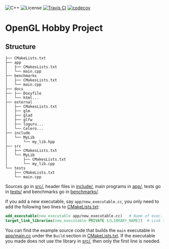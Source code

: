 ![C++](https://camo.githubusercontent.com/c59efb57803dde7f352f4932a468a7f39fa2fb5f/68747470733a2f2f696d672e736869656c64732e696f2f62616467652f632532422532422d31312f31342f31372f32302d626c75652e737667)
![License](https://camo.githubusercontent.com/890acbdcb87868b382af9a4b1fac507b9659d9bf/68747470733a2f2f696d672e736869656c64732e696f2f62616467652f6c6963656e73652d4d49542d626c75652e737667)
[![Travis CI](https://travis-ci.org/RobWalt/CppOpenGL.svg?branch=master)](https://travis-ci.org/github/RobWalt/CppOpenGL)
[![codecov](https://codecov.io/gh/RobWalt/CppOpenGL/branch/master/graph/badge.svg)](https://codecov.io/gh/RobWalt/CppOpenGL)

# OpenGL Hobby Project

## Structure
``` text
├── CMakeLists.txt
├── app
│   ├── CMakesLists.txt
│   └── main.cpp
├── benchmarks
│   ├── CMakesLists.txt
│   └── main.cpp
├── docs
├── ├── Doxyfile
│   └── html...
├── external
│   ├── CMakesLists.txt
│   ├── glm
│   ├── glad
│   ├── glfw
│   ├── loguru...
│   └── Celero...
├── include
│   └── MyLib
│       └── my_lib.hpp
├── src
│   ├── CMakesLists.txt
│   └── MyLib
│       ├── CMakesLists.txt
│       └── my_lib.cpp
└── tests
    ├── CMakeLists.txt
    └── main.cpp
```

Sources go in [src/](src/), header files in [include/](include/), main programs in [app/](app),
tests go in [tests/](tests/) and benchmarks go in [benchmarks/](benchmarks/).

If you add a new executable, say `app/new_executable.cc`, you only need to add the following two lines to [CMakeLists.txt](CMakeLists.txt): 

``` cmake
add_executable(new_executable app/new_executable.cc)   # Name of exec. and location of file.
target_link_libraries(new_executable PRIVATE ${LIBRARY_NAME})  # Link the executable to lib built from src/*.cc (if it uses it).
```

You can find the example source code that builds the `main` executable in [app/main.cc](app/main.cc) under the `Build` section in [CMakeLists.txt](CMakeLists.txt). 
If the executable you made does not use the library in [src/](src), then only the first line is needed.
